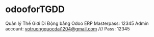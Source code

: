 # odooforTGDD
Quản lý Thế Giới Di Động bằng Odoo ERP
Masterpass: 12345
Admin account: votruongquocdai1204@gmail.com /// Pass: 12345
